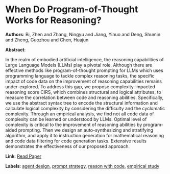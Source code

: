 # When Do Program-of-Thought Works for Reasoning?

**Authors**: Bi, Zhen and Zhang, Ningyu and Jiang, Yinuo and Deng, Shumin and Zheng, Guozhou and Chen, Huajun

**Abstract**:

In the realm of embodied artificial intelligence, the reasoning capabilities of Large Language Models (LLMs) play a pivotal role. Although there are effective methods like program-of-thought prompting for LLMs which uses programming language to tackle complex reasoning tasks, the specific impact of code data on the improvement of reasoning capabilities remains under-explored. To address this gap, we propose complexity-impacted reasoning score CIRS, which combines structural and logical attributes, to measure the correlation between code and reasoning abilities. Specifically, we use the abstract syntax tree to encode the structural information and calculate logical complexity by considering the difficulty and the cyclomatic complexity. Through an empirical analysis, we find not all code data of complexity can be learned or understood by LLMs. Optimal level of complexity is critical to the improvement of reasoning abilities by program-aided prompting. Then we design an auto-synthesizing and stratifying algorithm, and apply it to instruction generation for mathematical reasoning and code data filtering for code generation tasks. Extensive results demonstrates the effectiveness of our proposed approach.

**Link**: [Read Paper](https://arxiv.org/pdf/2308.15452)

**Labels**: [agent design](../../labels/agent_design.md), [prompt strategy](../../labels/prompt_strategy.md), [reason with code](../../labels/reason_with_code.md), [empirical study](../../labels/empirical_study.md)
